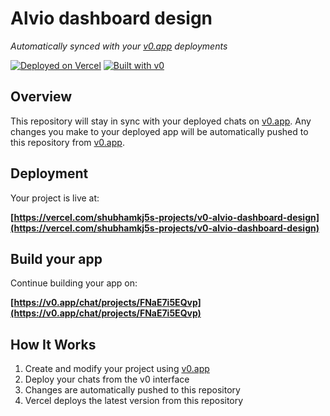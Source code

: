 # Alvio dashboard design

*Automatically synced with your [v0.app](https://v0.app) deployments*

[![Deployed on Vercel](https://img.shields.io/badge/Deployed%20on-Vercel-black?style=for-the-badge&logo=vercel)](https://vercel.com/shubhamkj5s-projects/v0-alvio-dashboard-design)
[![Built with v0](https://img.shields.io/badge/Built%20with-v0.app-black?style=for-the-badge)](https://v0.app/chat/projects/FNaE7i5EQvp)

## Overview

This repository will stay in sync with your deployed chats on [v0.app](https://v0.app).
Any changes you make to your deployed app will be automatically pushed to this repository from [v0.app](https://v0.app).

## Deployment

Your project is live at:

**[https://vercel.com/shubhamkj5s-projects/v0-alvio-dashboard-design](https://vercel.com/shubhamkj5s-projects/v0-alvio-dashboard-design)**

## Build your app

Continue building your app on:

**[https://v0.app/chat/projects/FNaE7i5EQvp](https://v0.app/chat/projects/FNaE7i5EQvp)**

## How It Works

1. Create and modify your project using [v0.app](https://v0.app)
2. Deploy your chats from the v0 interface
3. Changes are automatically pushed to this repository
4. Vercel deploys the latest version from this repository
